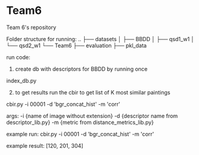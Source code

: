 # Team6
Team 6's repository 

Folder structure for running:
..
├── datasets
│   ├── BBDD
│   ├── qsd1_w1
│   └── qsd2_w1
└── Team6
    ├── evaluation
    ├── pkl_data
    
run code:

1. create db with descriptors for BBDD by running once

index_db.py

2. to get results run the cbir to get list of K most similar paintings

cbir.py -i 00001 -d 'bgr_concat_hist' -m 'corr'

args:
-i {name of image without extension}
-d {descriptor name from descriptor_lib.py} 
-m {metric from distance_metrics_lib.py}

example run:
cbir.py -i 00001 -d 'bgr_concat_hist' -m 'corr'

example result:
[120, 201, 304]

